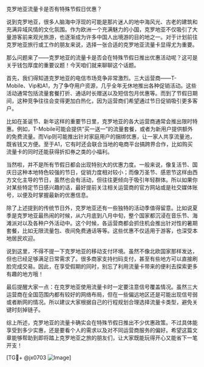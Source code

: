 克罗地亚流量卡是否有特殊节假日优惠？

说到克罗地亚，很多人脑海中浮现的可能是那片迷人的地中海风光、古老的建筑和充满异域风情的文化氛围。作为欧洲一个充满魅力的小国，克罗地亚不仅吸引了大量游客前来观光旅游，也逐渐成为许多中国人出境游的目的地之一。对于计划前往克罗地亚旅行或工作的朋友来说，选择一张合适的克罗地亚流量卡显得尤为重要。

那么问题来了——克罗地亚的流量卡是否会在特殊节假日推出优惠活动呢？这可是关乎钱包厚度的重要议题！今天咱们就来聊聊这个话题。

首先，我们得知道克罗地亚的电信市场竞争非常激烈。三大运营商——T-Mobile、Vip和A1，为了争夺用户资源，几乎全年无休地推出各种促销活动。这些活动通常包括流量套餐打折、通话时长赠送以及短信包月优惠等。而到了节假日期间，这种竞争往往会变得更加白热化，因为运营商们希望通过节日促销吸引更多客户。

比如在圣诞节、新年这样的重要节日里，克罗地亚的各大运营商通常会推出限时特惠。例如，T-Mobile可能会提供“买一送一”的流量套餐，或者为新用户提供额外的免费流量。而Vip则可能推出针对家庭用户的捆绑优惠，让一家人共享流量池，既省钱又方便。至于A1，它有时还会联合当地的电商平台搞跨界合作，比如购买流量卡的同时还能获得折扣券之类的小福利。

当然啦，并不是所有节假日都会出现特别大的优惠力度。一般来说，像复活节、国庆日这种本地特色较强的节日，促销力度相对较小；而像万圣节、感恩节这样由西方文化主导的节日，虽然也会有活动，但往往更倾向于吸引年轻群体。所以如果你对某些特定节日感兴趣的话，最好提前关注相关运营商的官方网站或是社交媒体账号，以便及时掌握最新的优惠信息。

除了上述提到的传统节日外，克罗地亚还有一些独特的活动季值得留意。比如说夏季是克罗地亚最热闹的时候，从六月底到八月中旬，整个国家都沉浸在音乐节、海滩派对以及各种户外活动中。这个时候，各运营商都会抓住机会推出针对性的暑期套餐，比如无限流量包、夜间免费通话等等。这些优惠不仅适用于游客，也深受本地居民欢迎。

说到这里，不得不提一下克罗地亚的移动支付环境。虽然不像北欧国家那样发达，但也已经足够满足日常需求了。很多商家支持扫码支付，甚至有些地方可以直接刷脸完成交易。因此，在享受假期的同时，别忘了利用流量卡带来的便利去探索更多有趣的地方哦！

最后提醒大家一点：在克罗地亚使用流量卡时一定要注意信号覆盖情况。虽然三大运营商在全国范围内都有较好的网络布局，但在一些偏远地区还是可能出现信号弱或者断网的情况。所以建议大家根据自己的行程规划合理选择流量卡类型，避免关键时刻掉链子。

综上所述，克罗地亚的流量卡确实会在特殊节假日推出不少优惠政策。不过具体能享受到多少实惠，还是要看个人的需求以及对不同运营商服务的偏好。希望这篇文章能够帮助到即将踏上克罗地亚之旅的朋友们，让大家既能玩得开心又能省下一笔开支！

[TG💪+ @jx0703 ![Image](https://github.com/user-attachments/assets/dbca1d08-cadb-493c-b0ec-ad6f7a83f270)]
